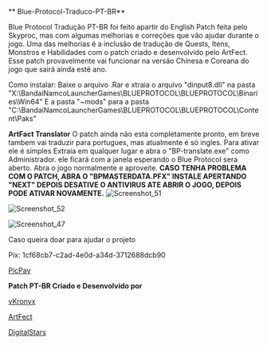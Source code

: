
** Blue-Protocol-Traduco-PT-BR**

Blue Protocol Tradução PT-BR foi feito apartir do English Patch feita pelo Skyproc, mas com algumas melhorias e correções que vão ajudar durante o jogo.
Uma das melhorias é a inclusão de tradução de Quests, Itens, Monstros e Habilidades com o patch criado e desenvolvido pelo ArtFect.
Esse patch provavelmente vai funcionar na versão Chinesa e Coreana do jogo que sairá ainda esté ano.

Como instalar: Baixe o arquivo .Rar e xtraia o arquivo "dinput8.dll" na pasta "X:\BandaiNamcoLauncherGames\BLUEPROTOCOL\BLUEPROTOCOL\Binaries\Win64"
E a pasta "~mods" para a pasta "C:\BandaiNamcoLauncherGames\BLUEPROTOCOL\BLUEPROTOCOL\Content\Paks"

**ArtFact Translator**
O patch ainda não esta completamente pronto, em breve tambem vai traduzir para portugues, mas atualmente é só ingles.
Para ativar ele é simples
Extraia em qualquer lugar e abra o "BP-translate.exe" como Administrador.
ele ficará com a janela esperando o Blue Protocol sera aberto.
Abra o jogo normalmente e aproveite.
**CASO TENHA PROBLEMA COM O PATCH, ABRA O "BPMASTERDATA.PFX" INSTALE APERTANDO "NEXT" DEPOIS DESATIVE O ANTIVIRUS ATE ABRIR O JOGO, DEPOIS PODE ATIVAR NOVAMENTE.**
![Screenshot_51](https://github.com/Kronyx/Blue-Protocol-Tradu-o-PT-BR/assets/13527331/04a6859d-587b-42fc-a41a-427d332b0fa8)

![Screenshot_52](https://github.com/Kronyx/Blue-Protocol-Tradu-o-PT-BR/assets/13527331/3346fb55-fca6-4478-8260-ec022e5fc75a)

![Screenshot_47](https://github.com/Kronyx/Blue-Protocol-Tradu-o-PT-BR/assets/13527331/205b57f4-4ab1-4ccd-aeaf-b9e3160fed01)

Caso queira doar para ajudar o projeto  

Pix: 1cf68cb7-c2ad-4e0d-a34d-3712688dcb90

<a> <p><a href="https://picpay.me/jhonnylf">PicPay</a></p>

**Patch PT-BR Criado e Desenvolvido por**
<a> <p><a href="https://github.com/Kronyx">vKronyx</a></p>
<a> <p><a href="https://github.com/ArtFect">ArtFect</a></p>
<a> <p><a href="https://github.com/digitalstars">DigitalStars</a></p>
